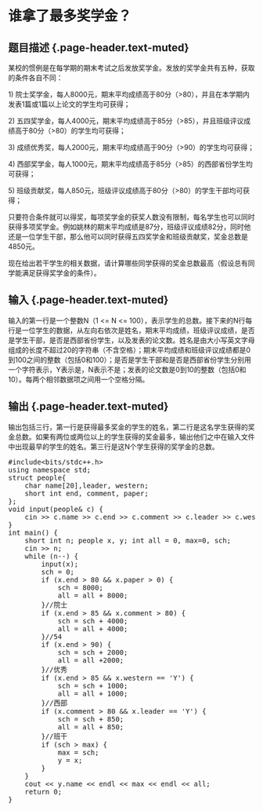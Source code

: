 # 谁拿了最多奖学金？

## 题目描述 {.page-header.text-muted}

<div class="content">
  <p>
    某校的惯例是在每学期的期末考试之后发放奖学金。发放的奖学金共有五种，获取的条件各自不同：
  </p>
  
  <p>
    1) 院士奖学金，每人8000元，期末平均成绩高于80分（>80），并且在本学期内发表1篇或1篇以上论文的学生均可获得；
  </p>
  
  <p>
    2) 五四奖学金，每人4000元，期末平均成绩高于85分（>85），并且班级评议成绩高于80分（>80）的学生均可获得；
  </p>
  
  <p>
    3) 成绩优秀奖，每人2000元，期末平均成绩高于90分（>90）的学生均可获得；
  </p>
  
  <p>
    4) 西部奖学金，每人1000元，期末平均成绩高于85分（>85）的西部省份学生均可获得；
  </p>
  
  <p>
    5) 班级贡献奖，每人850元，班级评议成绩高于80分（>80）的学生干部均可获得；
  </p>
  
  <p>
    只要符合条件就可以得奖，每项奖学金的获奖人数没有限制，每名学生也可以同时获得多项奖学金。例如姚林的期末平均成绩是87分，班级评议成绩82分，同时他还是一位学生干部，那么他可以同时获得五四奖学金和班级贡献奖，奖金总数是4850元。
  </p>
  
  <p>
    现在给出若干学生的相关数据，请计算哪些同学获得的奖金总数最高（假设总有同学能满足获得奖学金的条件）。
  </p>
</div>

## 输入 {.page-header.text-muted}

<div class="content">
  输入的第一行是一个整数N（1 <= N <= 100），表示学生的总数。接下来的N行每行是一位学生的数据，从左向右依次是姓名，期末平均成绩，班级评议成绩，是否是学生干部，是否是西部省份学生，以及发表的论文数。姓名是由大小写英文字母组成的长度不超过20的字符串（不含空格）；期末平均成绩和班级评议成绩都是0到100之间的整数（包括0和100）；是否是学生干部和是否是西部省份学生分别用一个字符表示，Y表示是，N表示不是；发表的论文数是0到10的整数（包括0和10）。每两个相邻数据项之间用一个空格分隔。
</div>

## 输出 {.page-header.text-muted}

<div class="content">
  输出包括三行，第一行是获得最多奖金的学生的姓名，第二行是这名学生获得的奖金总数。如果有两位或两位以上的学生获得的奖金最多，输出他们之中在输入文件中出现最早的学生的姓名。第三行是这N个学生获得的奖学金的总数。
</div>

<pre class="EnlighterJSRAW" data-enlighter-language="cpp">#include&lt;bits/stdc++.h&gt;
using namespace std;
struct people{
    char name[20],leader, western;
    short int end, comment, paper;
};
void input(people& c) {
    cin &gt;&gt; c.name &gt;&gt; c.end &gt;&gt; c.comment &gt;&gt; c.leader &gt;&gt; c.western &gt;&gt; c.paper;
}
int main() {
    short int n; people x, y; int all = 0, max=0, sch;
    cin &gt;&gt; n;
    while (n--) {
        input(x);
        sch = 0;
        if (x.end &gt; 80 && x.paper &gt; 0) {
            sch = 8000;
            all = all + 8000;
        }//院士
        if (x.end &gt; 85 && x.comment &gt; 80) {
            sch = sch + 4000;
            all = all + 4000;
        }//54
        if (x.end &gt; 90) {
            sch = sch + 2000;
            all = all +2000;
        }//优秀
        if (x.end &gt; 85 && x.western == 'Y') {
            sch = sch + 1000;
            all = all + 1000;
        }//西部
        if (x.comment &gt; 80 && x.leader == 'Y') {
            sch = sch + 850;
            all = all + 850;
        }//班干
        if (sch &gt; max) {
            max = sch;
            y = x;
        }
    }
    cout &lt;&lt; y.name &lt;&lt; endl &lt;&lt; max &lt;&lt; endl &lt;&lt; all;
    return 0;
}</pre>

&nbsp;
